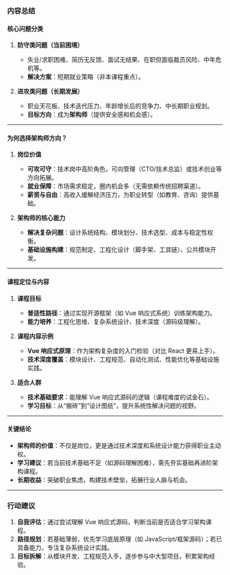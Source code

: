 ### 内容总结

#### 核心问题分类
1. **防守类问题（当前困境）**  
   - 失业/求职困难、简历无反馈、面试无结果、在职但面临裁员风险、中年危机等。  
   - **解决方案**：短期就业策略（非本课程重点）。  

2. **进攻类问题（长期发展）**  
   - 职业天花板、技术迭代压力、年龄增长后的竞争力、中长期职业规划。  
   - **目标方向**：成为**架构师**（提供安全感和机会感）。  

---

#### 为何选择架构师方向？
1. **岗位价值**  
   - **可攻可守**：技术岗中高阶角色，可向管理（CTO/技术总监）或技术创业等方向拓展。  
   - **就业保障**：市场需求稳定，圈内机会多（无需依赖传统招聘渠道）。  
   - **薪资与自由**：高收入缓解经济压力，为职业转型（如教育、咨询）提供基础。  

2. **架构师的核心能力**  
   - **解决复杂问题**：设计系统结构、模块划分、技术选型、成本与稳定性权衡。  
   - **基础设施构建**：规范制定、工程化设计（脚手架、工具链）、公共模块开发。  

---

#### 课程定位与内容
1. **课程目标**  
   - **普适性路径**：通过实现开源框架（如 Vue 响应式系统）训练架构能力。  
   - **能力培养**：工程化思维、复杂系统设计、技术深度（源码级理解）。  

2. **课程内容示例**  
   - **Vue 响应式原理**：作为架构复杂度的入门检验（对比 React 更易上手）。  
   - **技术深度覆盖**：模块设计、工程规范、自动化测试、性能优化等基础设施实践。  

3. **适合人群**  
   - **技术基础要求**：能理解 Vue 响应式源码的逻辑（课程难度的试金石）。  
   - **学习目标**：从“搬砖”到“设计图纸”，提升系统性解决问题的视野。  

---

#### 关键结论
- **架构师的价值**：不仅是岗位，更是通过技术深度和系统设计能力获得职业主动权。  
- **学习建议**：若当前技术基础不足（如源码理解困难），需先夯实基础再进阶架构课程。  
- **长期收益**：突破职业焦虑，构建技术壁垒，拓展行业人脉与机会。  

---

### 行动建议
1. **自我评估**：通过尝试理解 Vue 响应式源码，判断当前是否适合学习架构课程。  
2. **路径规划**：若基础薄弱，优先学习底层原理（如 JavaScript/框架源码）；若已具备能力，专注复杂系统设计实践。  
3. **目标拆解**：从模块开发、工程规范入手，逐步参与中大型项目，积累架构经验。
